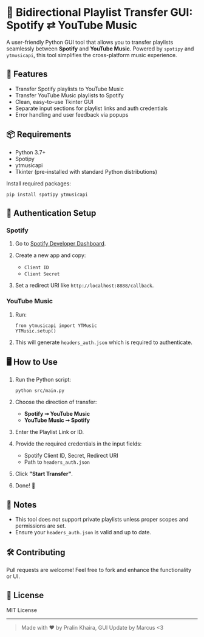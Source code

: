 # 🎵 Bidirectional Playlist Transfer GUI: Spotify ⇄ YouTube Music

A user-friendly Python GUI tool that allows you to transfer playlists seamlessly between **Spotify** and **YouTube Music**. Powered by `spotipy` and `ytmusicapi`, this tool simplifies the cross-platform music experience.

## 🚀 Features

- Transfer Spotify playlists to YouTube Music
- Transfer YouTube Music playlists to Spotify
- Clean, easy-to-use Tkinter GUI
- Separate input sections for playlist links and auth credentials
- Error handling and user feedback via popups

## 📦 Requirements

- Python 3.7+
- Spotipy
- ytmusicapi
- Tkinter (pre-installed with standard Python distributions)

Install required packages:
```
pip install spotipy ytmusicapi
```

## 🔐 Authentication Setup

### Spotify

1. Go to [Spotify Developer Dashboard](https://developer.spotify.com/dashboard/applications).
2. Create a new app and copy:

   * `Client ID`
   * `Client Secret`
3. Set a redirect URI like `http://localhost:8888/callback`.

### YouTube Music

1. Run:

   ```
   from ytmusicapi import YTMusic
   YTMusic.setup()
   ```
2. This will generate `headers_auth.json` which is required to authenticate.

## 🖥️ How to Use

1. Run the Python script:

   ```
   python src/main.py
   ```
2. Choose the direction of transfer:

   * **Spotify ➞ YouTube Music**
   * **YouTube Music ➞ Spotify**
3. Enter the Playlist Link or ID.
4. Provide the required credentials in the input fields:

   * Spotify Client ID, Secret, Redirect URI
   * Path to `headers_auth.json`
5. Click **"Start Transfer"**.
6. Done! 🎉

## 📌 Notes

* This tool does not support private playlists unless proper scopes and permissions are set.
* Ensure your `headers_auth.json` is valid and up to date.

## 🛠️ Contributing

Pull requests are welcome! Feel free to fork and enhance the functionality or UI.

## 📝 License

MIT License

---

> Made with ❤️ by Pralin Khaira,
> GUI Update by Marcus <3
